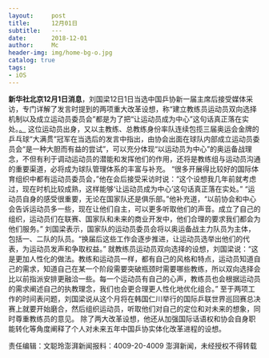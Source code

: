 ```yaml
---
layout:     post
title:      12月01日
subtitle:   ---
date:       2018-12-01
author:     Mc
header-img: img/home-bg-o.jpg
catalog: true
tags:
- iOS
---
```




**新华社北京12月1日消息**，刘国梁12日1日当选中国乒协新一届主席后接受媒体采访，专门详解了发言时提到的两项重大改革设想，称“建立教练员运动员双向选择机制以及成立运动员委员会”都是为了把“让运动员成为中心”这句话真正落在实处。[。](https://www.thepaper.cn/newsDetail_forward_2695057 "。")
这位运动员出身，又以主教练、总教练身份率队连续包揽三届奥运会金牌的乒乓球“大满贯”冠军在当选后的发言中指出，由协会出面在球队内部成立运动员委员会“是一种大胆而有益的尝试”，可以充分体现“以运动员为中心”的奥运备战理念，不但有利于调动运动员的潜能和发挥他们的作用，还将是教练组与运动员沟通的重要渠道，必将成为球队管理体系的丰富与补充。
“很多开展得比较好的国际体育组织中都有运动员委员会，”他在会后接受采访时说：“这个设想我几年前就考虑过，现在时机比较成熟，这样能够‘让运动员成为中心’这句话真正落在实处。”
“运动员自身的感受很重要，无论在国家队还是俱乐部。”他补充道，“以前协会和中心会告诉运动员多一些，现在让他们自主，可以更多听取他们的声音。成立了自己的组织，运动员们在联赛、国家队和未来的商业开发中，他们合理的要求我们都会为他们服务。”
刘国梁表示，国家队的运动员委员会将以奥运备战主力队员为主体，包括一、二队的队员。“换届后这些工作会逐步推进，让运动员选举出他们的代表，为运动员发声和争取权益。”
就教练员运动员双向选择的设想，刘国梁说：“这是更加人性化的做法。教练和运动员一样，都有自己的风格和特点，运动员知道自己的需求，知道自己在某一个阶段需要突破瓶颈时需要哪些教练，所以双向选择会比以前指派安排更融洽一些。每一个运动员有自己的心声，教练员也会根据运动员的需求阐述自己的执教理念，我们也会更合理更人性化地优化组合。”
至于两项工作的时间表问题，刘国梁说从这个月将在韩国仁川举行的国际乒联世界巡回赛总决赛上就要开始磨合，然后组织运动员，听取他们对自己的定位和对未来的想象，同时尊重教练员的意见。
除了两大改革设想，他还从加强国际话语权和协会自身职能转化等角度阐释了个人对未来五年中国乒协实体化改革进程的设想。

责任编辑：文聪玲澎湃新闻报料：4009-20-4009   澎湃新闻，未经授权不得转载
